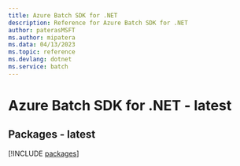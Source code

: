 ```yaml
---
title: Azure Batch SDK for .NET
description: Reference for Azure Batch SDK for .NET
author: paterasMSFT
ms.author: mipatera
ms.data: 04/13/2023
ms.topic: reference
ms.devlang: dotnet
ms.service: batch
---
```

# Azure Batch SDK for .NET - latest
## Packages - latest
[!INCLUDE [packages](batch-index.md)]